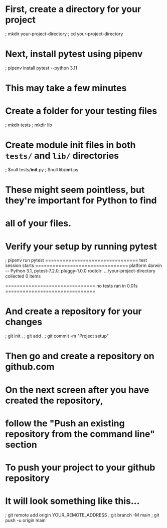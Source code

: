 # First, create a directory for your project
; mkdir your-project-directory
; cd your-project-directory

# Next, install pytest using pipenv
; pipenv install pytest --python 3.11
# This may take a few minutes

# Create a folder for your testing files
; mkdir tests
; mkdir lib

# Create module init files in both `tests/` and `lib/` directories
; $null tests/__init__.py
; $null lib/__init__.py
# These might seem pointless, but they're important for Python to find
# all of your files.

# Verify your setup by running pytest
; pipenv run pytest
================================ test session starts ================================
platform darwin -- Python 3.1, pytest-7.2.0, pluggy-1.0.0
rootdir: .../your-project-directory
collected 0 items

=============================== no tests ran in 0.01s ===============================

# And create a repository for your changes
; git init .
; git add .
; git commit -m "Project setup"

# Then go and create a repository on github.com
# On the next screen after you have created the repository,
# follow the "Push an existing repository from the command line" section
# To push your project to your github repository
# It will look something like this...
; git remote add origin YOUR_REMOTE_ADDRESS
; git branch -M main
; git push -u origin main